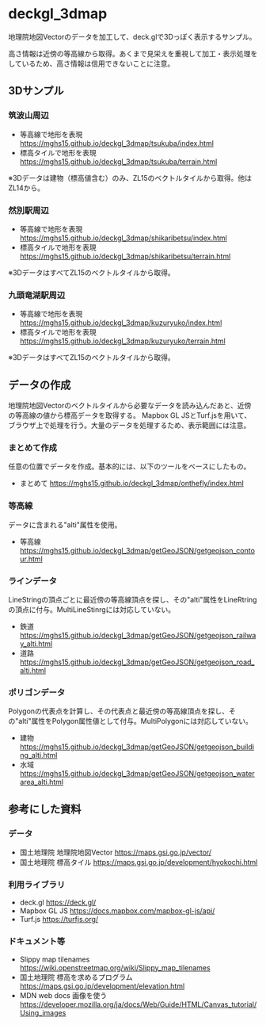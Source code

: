 # deckgl_3dmap
地理院地図Vectorのデータを加工して、deck.glで3Dっぽく表示するサンプル。

高さ情報は近傍の等高線から取得。あくまで見栄えを重視して加工・表示処理をしているため、高さ情報は信用できないことに注意。

## 3Dサンプル

### 筑波山周辺
* 等高線で地形を表現 https://mghs15.github.io/deckgl_3dmap/tsukuba/index.html
* 標高タイルで地形を表現 https://mghs15.github.io/deckgl_3dmap/tsukuba/terrain.html


※3Dデータは建物（標高値含む）のみ、ZL15のベクトルタイルから取得。他はZL14から。


### 然別駅周辺
* 等高線で地形を表現 https://mghs15.github.io/deckgl_3dmap/shikaribetsu/index.html
* 標高タイルで地形を表現 https://mghs15.github.io/deckgl_3dmap/shikaribetsu/terrain.html


※3DデータはすべてZL15のベクトルタイルから取得。

### 九頭竜湖駅周辺
* 等高線で地形を表現 https://mghs15.github.io/deckgl_3dmap/kuzuryuko/index.html
* 標高タイルで地形を表現 https://mghs15.github.io/deckgl_3dmap/kuzuryuko/terrain.html


※3DデータはすべてZL15のベクトルタイルから取得。

## データの作成
地理院地図Vectorのベクトルタイルから必要なデータを読み込んだあと、近傍の等高線の値から標高データを取得する。
Mapbox GL JSとTurf.jsを用いて、ブラウザ上で処理を行う。大量のデータを処理するため、表示範囲には注意。

### まとめて作成
任意の位置でデータを作成。基本的には、以下のツールをベースにしたもの。

* まとめて https://mghs15.github.io/deckgl_3dmap/onthefly/index.html

### 等高線
データに含まれる"alti"属性を使用。

* 等高線 https://mghs15.github.io/deckgl_3dmap/getGeoJSON/getgeojson_contour.html

### ラインデータ
LineStringの頂点ごとに最近傍の等高線頂点を探し、その"alti"属性をLineRtringの頂点に付与。MultiLineStinrgには対応していない。

* 鉄道 https://mghs15.github.io/deckgl_3dmap/getGeoJSON/getgeojson_railway_alti.html
* 道路 https://mghs15.github.io/deckgl_3dmap/getGeoJSON/getgeojson_road_alti.html

### ポリゴンデータ
Polygonの代表点を計算し、その代表点と最近傍の等高線頂点を探し、その"alti"属性をPolygon属性値として付与。MultiPolygonには対応していない。

* 建物 https://mghs15.github.io/deckgl_3dmap/getGeoJSON/getgeojson_building_alti.html
* 水域 https://mghs15.github.io/deckgl_3dmap/getGeoJSON/getgeojson_waterarea_alti.html


## 参考にした資料
### データ
* 国土地理院 地理院地図Vector https://maps.gsi.go.jp/vector/
* 国土地理院 標高タイル https://maps.gsi.go.jp/development/hyokochi.html

### 利用ライブラリ
* deck.gl https://deck.gl/
* Mapbox GL JS https://docs.mapbox.com/mapbox-gl-js/api/
* Turf.js https://turfjs.org/

### ドキュメント等
* Slippy map tilenames https://wiki.openstreetmap.org/wiki/Slippy_map_tilenames
* 国土地理院 標高を求めるプログラム https://maps.gsi.go.jp/development/elevation.html
* MDN web docs 画像を使う https://developer.mozilla.org/ja/docs/Web/Guide/HTML/Canvas_tutorial/Using_images

